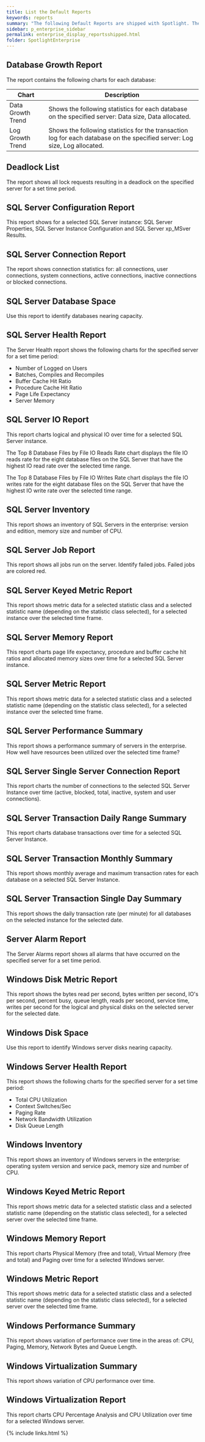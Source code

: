 ```yaml
---
title: List the Default Reports
keywords: reports
summary: "The following Default Reports are shipped with Spotlight. These reports can be accessed via the Spotlight Client or deployed to SQL Server Reporting Services. The input parameters for the reports vary. Many of these reports require you to input the start date, end date and connection name."
sidebar: p_enterprise_sidebar
permalink: enterprise_display_reportsshipped.html
folder: SpotlightEnterprise
---
```





## Database Growth Report
The report contains the following charts for each database:

Chart | Description
------|------------
Data Growth Trend | Shows the following statistics for each database on the specified server: Data size, Data allocated.
Log Growth Trend | Shows the following statistics for the transaction log for each database on the specified server: Log size, Log allocated.

## Deadlock List
The report shows all lock requests resulting in a deadlock on the specified server for a set time period.

## SQL Server Configuration Report
This report shows for a selected SQL Server instance: SQL Server Properties, SQL Server Instance Configuration and SQL Server xp_MSver Results.

## SQL Server Connection Report
The report shows connection statistics for: all connections, user connections, system connections, active connections, inactive connections or blocked connections.

## SQL Server Database Space
Use this report to identify databases nearing capacity.

## SQL Server Health Report
The Server Health report shows the following charts for the specified server for a set time period:

* Number of Logged on Users
* Batches, Compiles and Recompiles
* Buffer Cache Hit Ratio
* Procedure Cache Hit Ratio
* Page Life Expectancy
* Server Memory

## SQL Server IO Report
This report charts logical and physical IO over time for a selected SQL Server instance.

The Top 8 Database Files by File IO Reads Rate chart displays the file IO reads rate for the eight database files on the SQL Server that have the highest IO read rate over the selected time range.

The Top 8 Database Files by File IO Writes Rate chart displays the file IO writes rate for the eight database files on the SQL Server that have the highest IO write rate over the selected time range.

## SQL Server Inventory
This report shows an inventory of SQL Servers in the enterprise: version and edition, memory size and number of CPU.

## SQL Server Job Report
This report shows all jobs run on the server. Identify failed jobs. Failed jobs are colored red.

## SQL Server Keyed Metric Report
This report shows metric data for a selected statistic class and a selected statistic name (depending on the statistic class selected), for a selected instance over the selected time frame.

## SQL Server Memory Report
This report charts page life expectancy, procedure and buffer cache hit ratios and allocated memory sizes over time for a selected SQL Server instance.  

## SQL Server Metric Report
This report shows metric data for a selected statistic class and a selected statistic name (depending on the statistic class selected), for a selected instance over the selected time frame.

## SQL Server Performance Summary
This report shows a performance summary of servers in the enterprise. How well have resources been utilized over the selected time frame?

## SQL Server Single Server Connection Report
This report charts the number of connections to the selected SQL Server Instance over time (active, blocked, total, inactive, system and user connections).

## SQL Server Transaction Daily Range Summary
This report charts database transactions over time for a selected SQL Server Instance.

## SQL Server Transaction Monthly Summary
This report shows monthly average and maximum transaction rates for each database on a selected SQL Server Instance.

## SQL Server Transaction Single Day Summary
This report shows the daily transaction rate (per minute) for all databases on the selected instance for the selected date.

## Server Alarm Report
The Server Alarms report shows all alarms that have occurred on the specified server for a set time period.

## Windows Disk Metric Report
This report shows the bytes read per second, bytes written per second, IO's per second, percent busy, queue length, reads per second, service time, writes per second for the logical and physical disks on the selected server for the selected date.

## Windows Disk Space
Use this report to identify Windows server disks nearing capacity.

## Windows Server Health Report
This report shows the following charts for the specified server for a set time period:

* Total CPU Utilization
* Context Switches/Sec
* Paging Rate
* Network Bandwidth Utilization
* Disk Queue Length

## Windows Inventory
This report shows an inventory of Windows servers in the enterprise: operating system version and service pack, memory size and number of CPU.

## Windows Keyed Metric Report
This report shows metric data for a selected statistic class and a selected statistic name (depending on the statistic class selected), for a selected server over the selected time frame.

## Windows Memory Report
This report charts Physical Memory (free and total), Virtual Memory (free and total) and Paging over time for a selected Windows server.

## Windows Metric Report
This report shows metric data for a selected statistic class and a selected statistic name (depending on the statistic class selected), for a selected server over the selected time frame.

## Windows Performance Summary
This report shows variation of performance over time in the areas of: CPU, Paging, Memory, Network Bytes and Queue Length.

## Windows Virtualization Summary
This report shows variation of CPU performance over time.

## Windows Virtualization Report
This report charts CPU Percentage Analysis and CPU Utilization over time for a selected Windows server.


{% include links.html %}
